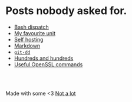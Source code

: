 # Posts nobody asked for.

<!-- # Index -->
<!--  &nbsp; -->

- [Bash dispatch](dispatch.md)
- [My favourite unit](unit.md)
- [Self hosting](hosting.md)
- [Markdown](markdown.md)
- [`git-dd`](git-dd.md)
- [Hundreds and hundreds](hundreds.md)
- [Useful OpenSSL commands](openssl.md)
<br />
<br />
<!-- #  &nbsp; -->

Made with some <3 [Not a lot](https://github.com/jpedro/jpedro.github.io)
